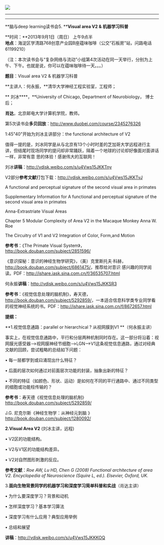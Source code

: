 ****![](http://www.swarmagents.cn/files/201306050049_deep_thinkers-1p8fp2c.jpg)****

****  
****

**脑与deep learning读书会5. ****Visual area V2 & 机器学习科普**

  

**时间：**2013年9月1日（周日） 上午9点半  
**地点**：海淀区学清路768创意产业园B座蕴味咖啡（公交“石板房”站，问路电话61199210）

（注：本次读书会与“复杂网络与流动”小组第4次活动在同一天举行，分别为上午、下午。也就是说，你可以在蕴味咖啡待一天。。。）  

  

**题目**：Visual area V2 & 机器学习科普

  

**主讲人：何永振，**清华大学神经工程实验室，工程师；

** 刘冰****，**University of Chicago, Department of Neurobiology， 博士后；

**肖达**，北京邮电大学计算机学院，教师。

第5次读书会**多贝回放**：<http://www.duobei.com/course/2345276326>

1:45"40"开始为刘冰主讲部分：the functional architecture of V2

值得一提的是，刘冰同学是从与北京有13个小时时差的芝加哥大学远程进行主讲，但结尾时现场同学的提问却非常踊跃，隔着一个地球的讨论却好像面对面讲话一样，非常有意
思的体验！感谢伟大的互联网！

  

刘冰**讲稿**：<http://vdisk.weibo.com/s/u4Vws15JKKTny>

V2部分**参考文献**打包下载：<http://vdisk.weibo.com/s/u4Vws15JKKTvJ>

A functional and perceptual signature of the second visual area in primates  

Supplementary Information for A functional and perceptual signature of the
second visual area in primates  

Anna-Extrastriate Visual Areas  

Chapter 5 Modular Complexity of Area V2 in the Macaque Monkey Anna W. Roe  

The Circuitry of V1 and V2 Integration of Color, Form,and Motion  

**参考书**：《The Primate Visual System》，<http://book.douban.com/subject/2851596/>

《意识探秘：意识的神经生物学研究》，（美）克里斯托夫·科赫，<http://book.douban.com/subject/6861475/>，推荐给对意识
感兴趣的同学阅读。PDF：<http://ishare.iask.sina.com.cn/f/36535707.html>

  

何永振**讲稿**：<http://vdisk.weibo.com/s/u4Vws15JKKSR3>

**参考书**：《视觉信息处理的脑机制》，寿天德，<http://book.douban.com/subject/5292859/>，一本适合信息科学类专业同学看的视觉神经系统的书。PDF：<http://ishare.iask.sina.com.cn/f/8672657.html>

  

**提纲：**

**1.视觉信息通路：parallel or hierarchical ? 从视网膜到V1 **（何永振主讲）

事实上，在视觉信息通路中，平行和分层两种机制同时存在。这一部分将沿着：视网膜光感受器-->视网膜神经节细胞-->LGN-->V1这条视觉信息通路，通过对经典
文献的回顾，尝试粗略的总结如下问题：

• 每一层都学到或曰涌现出什么特征？

• 后面的层次如何通过对前面层次功能的封装，抽象出新的特征？

• 不同的特征（如颜色、形状、运动）是如何在不同的平行通路中、通过不同类型的细胞或功能柱传输的？

**参考书**：寿天德《视觉信息处理的脑机制》<http://book.douban.com/subject/5292859/>

J.G. 尼克尔斯《神经生物学：从神经元到脑 》<http://book.douban.com/subject/1280092/>

  

**2.Visual Area V2** (刘冰主讲，远程)

• V2区的功能结构。

• V2与V1区的功能结构差异。

• V2对自然图形刺激的反应。  

**参考文献**：_Roe AW, Lu HD, Chen G (2008) Functional architecture of area V2. Encyclopedia of Neuroscience (Squire L, ed.). Elsevier, Oxford, UK._

  

3.**面向生物背景同学的机器学习和深度学习简单科普和实战**（肖达主讲）

• 为什么要深度学习？背景和动机

• 怎样深度学习？基本学习算法

• 深度学习有什么应用？典型应用举例

• 总结和展望

**讲稿**：<http://vdisk.weibo.com/s/u4Vws15JKKKOQ>

